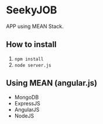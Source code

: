 # SeekyJOB
APP using MEAN Stack.

## How to install
1. `npm install`
2. `node server.js`

## Using MEAN (angular.js)
- MongoDB
- ExpressJS
- AngularJS
- NodeJS

